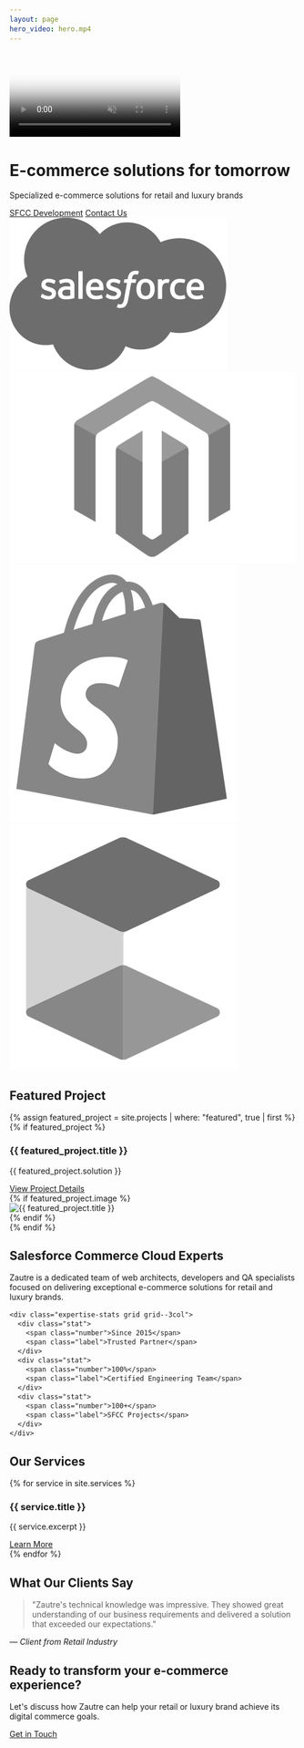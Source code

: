 ```yaml
---
layout: page
hero_video: hero.mp4
---
```


<div class="hero-video-container">
  <video autoplay muted loop playsinline poster="{{ '/assets/images/hero-poster.png' | relative_url }}">
    <source src="{{ page.hero_video | relative_url }}" type="video/mp4">
  </video>
  
  <div class="hero-overlay">
    <div class="hero-section">
      <h1>E-commerce solutions for tomorrow</h1>
      <p class="hero-subtitle">Specialized e-commerce solutions for retail and luxury brands</p>
      <div class="hero-cta">
        <a href="/services/sfcc-development" class="btn btn-primary">SFCC Development</a>
        <a href="/contact" class="btn btn-secondary">Contact Us</a>
      </div>
      <div class="platform-logos">
        <img src="/assets/images/logo-salesforce3.webp" alt="Salesforce Commerce Cloud Logo" class="platform-logo">
        <img src="/assets/images/magento-logo-bw.webp" alt="Magento Logo" class="platform-logo">
        <img src="/assets/images/Shopify-Logo-bw.webp" alt="Shopify Logo" class="platform-logo">
        <img src="/assets/images/commercetools-bw.webp" alt="Commercetools Logo" class="platform-logo">
      </div>
    </div>
  </div>
</div>

<section class="featured-project section section--with-decoration section--light">
  <div class="container">
    <div class="section-header">
      <h2>Featured Project</h2>
    </div>
    {% assign featured_project = site.projects | where: "featured", true | first %}
    {% if featured_project %}
      <div class="project-showcase grid grid--halves grid--showcase">
        <div class="card card--project">
          <h3>{{ featured_project.title }}</h3>
          <p>{{ featured_project.solution }}</p>
          <a href="{{ featured_project.url }}" class="btn">View Project Details</a>
        </div>
        {% if featured_project.image %}
          <div class="card--image">
            <img src="{{ featured_project.image }}" alt="{{ featured_project.title }}">
          </div>
        {% endif %}
      </div>
    {% endif %}
  </div>
</section>

<section class="expertise-section section section--white">
  <div class="container">
    <div class="section-header">
      <h2>Salesforce Commerce Cloud Experts</h2>
      <p class="section-lead">Zautre is a dedicated team of web architects, developers and QA specialists focused on delivering exceptional e-commerce solutions for retail and luxury brands.</p>
    </div>
    
    <div class="expertise-stats grid grid--3col">
      <div class="stat">
        <span class="number">Since 2015</span>
        <span class="label">Trusted Partner</span>
      </div>
      <div class="stat">
        <span class="number">100%</span>
        <span class="label">Certified Engineering Team</span>
      </div>
      <div class="stat">
        <span class="number">100+</span>
        <span class="label">SFCC Projects</span>
      </div>
    </div>
  </div>
</section>

<section class="services-section section section--clip-diagonal">
  <div class="container">
    <div class="section-header">
      <h2>Our Services</h2>
    </div>
    <div class="services-grid grid grid--3col">
      {% for service in site.services %}
        <div class="card card--service">
          <h3>{{ service.title }}</h3>
          <p>{{ service.excerpt }}</p>
          <a href="{{ service.url }}" class="read-more">Learn More</a>
        </div>
      {% endfor %}
    </div>
  </div>
</section>

<section class="testimonial-section section section--white">
  <div class="container">
    <div class="section-header">
      <h2>What Our Clients Say</h2>
    </div>
    <div class="testimonial card">
      <blockquote>
        "Zautre's technical knowledge was impressive. They showed great understanding of our business requirements and delivered a solution that exceeded our expectations."
      </blockquote>
      <cite>— Client from Retail Industry</cite>
    </div>
  </div>
</section>

<section class="cta-section section section--gradient">
  <div class="container">
    <div class="section-header">
      <h2>Ready to transform your e-commerce experience?</h2>
      <p class="subtitle">Let's discuss how Zautre can help your retail or luxury brand achieve its digital commerce goals.</p>
    </div>
    <div class="text-center">
      <a href="/contact" class="btn btn-large">Get in Touch</a>
    </div>
  </div>
</section>